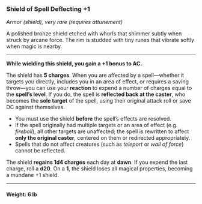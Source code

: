 ### **Shield of Spell Deflecting +1**  

*Armor (shield), very rare (requires attunement)*

A polished bronze shield etched with whorls that shimmer subtly when struck by arcane force. The rim is studded with tiny runes that vibrate softly when magic is nearby.

---

**While wielding this shield, you gain a +1 bonus to AC.**  

The shield has **5 charges**. When you are affected by a spell—whether it targets you directly, includes you in an area of effect, or requires a saving throw—you can use your **reaction** to expend a number of charges equal to the **spell’s level**. If you do, the spell is **reflected back at the caster**, who becomes the **sole target** of the spell, using their original attack roll or save DC against themselves.

- You must use the shield **before** the spell’s effects are resolved.
- If the spell originally had multiple targets or an area of effect (e.g. *fireball*), all other targets are unaffected; the spell is rewritten to affect **only the original caster**, centered on them or redirected appropriately.
- Spells that do not affect creatures (such as *teleport* or *wall of force*) cannot be reflected.

The shield **regains 1d4 charges** each day at **dawn**. If you expend the last charge, roll a **d20**. On a **1**, the shield loses all magical properties, becoming a mundane +1 shield.

---

#### **Weight:** 6 lb
